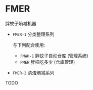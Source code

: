 # FMER
胖蚊子熵减机器

+ `FMER-1` 分类整理系列

  与下列配合使用:

  - `FMWH-1` 胖蚊子自动仓库 (管理系统)
  - `PMEH` 胖喵吃多少 (仓库管理)

+ `FMER-2` 清洁熵减系列


TODO
